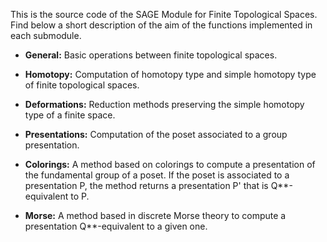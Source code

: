 This is the source code of the SAGE Module for Finite Topological Spaces. Find below a short description of the aim of the functions implemented in each submodule.

* **General:** Basic operations between finite topological spaces.

* **Homotopy:** Computation of homotopy type and simple homotopy type of finite topological spaces.

* **Deformations:** Reduction methods preserving the simple homotopy type of a finite space.

* **Presentations:** Computation of the poset associated to a group presentation.

* **Colorings:** A method based on colorings to compute a presentation of the fundamental group of a poset. If the poset is associated to a presentation P, the method returns a presentation P' that is Q**-equivalent to P.

* **Morse:** A method based in discrete Morse theory to compute a presentation Q**-equivalent to a given one.
